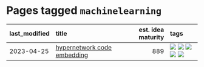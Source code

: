 # Pages tagged `machinelearning`

|last_modified|title|est. idea maturity|tags
|:---|:---|---:|:---|
|2023-04-25|[hypernetwork code embedding](../hypernetwork_embedding_for_code.md)|889|[![](https://img.shields.io/badge/tag-embeddings-cc5ed7)](../tags/embeddings.md) [![](https://img.shields.io/badge/tag-llm-dd597e)](../tags/llm.md) [![](https://img.shields.io/badge/tag-machinelearning-e8ae48)](../tags/machinelearning.md) [![](https://img.shields.io/badge/tag-models-6013c8)](../tags/models.md) [![](https://img.shields.io/badge/tag-nlp-b5ec2c)](../tags/nlp.md)|